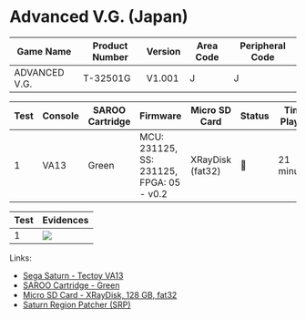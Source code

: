 # Advanced V.G. (Japan)

| Game Name     | Product Number | Version | Area Code | Peripheral Code |
| ------------- | -------------- | ------- | --------- | --------------- |
| ADVANCED V.G. | T-32501G       | V1.001  | J         | J               |

| Test | Console | SAROO Cartridge | Firmware                                 | Micro SD Card    | Status | Time Played |
| ---- | ------- | --------------- | ---------------------------------------- | ---------------- | ------ | ----------- |
| 1    | VA13    | Green           | MCU: 231125, SS: 231125, FPGA: 05 - v0.2 | XRayDisk (fat32) | :100:  | 21 minutes  |

| Test | Evidences                                                                                        |
| ---- | ------------------------------------------------------------------------------------------------ |
| 1    | [![](https://img.youtube.com/vi/WslWmR5hmP4/0.jpg)](https://www.youtube.com/watch?v=WslWmR5hmP4) |

Links:

- [Sega Saturn - Tectoy VA13](../../../Info/Consoles/VA13/README.md)
- [SAROO Cartridge - Green](../../../Info/Cartridges/RetroGameParadiseStore/1.32F/README.md)
- [Micro SD Card - XRayDisk, 128 GB, fat32](../../../Info/SdCards/XRayDisk/128GB/fat32/README.md)
- [Saturn Region Patcher (SRP)](https://segaxtreme.net/resources/saturn-region-patcher.81/download)
